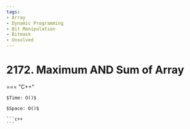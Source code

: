 ```yaml
---
tags:
- Array
- Dynamic Programming
- Bit Manipulation
- Bitmask
- Unsolved
---
```



# 2172. Maximum AND Sum of Array

=== "C++"

    $Time: O()$

    $Space: O()$

    ```c++
    ```